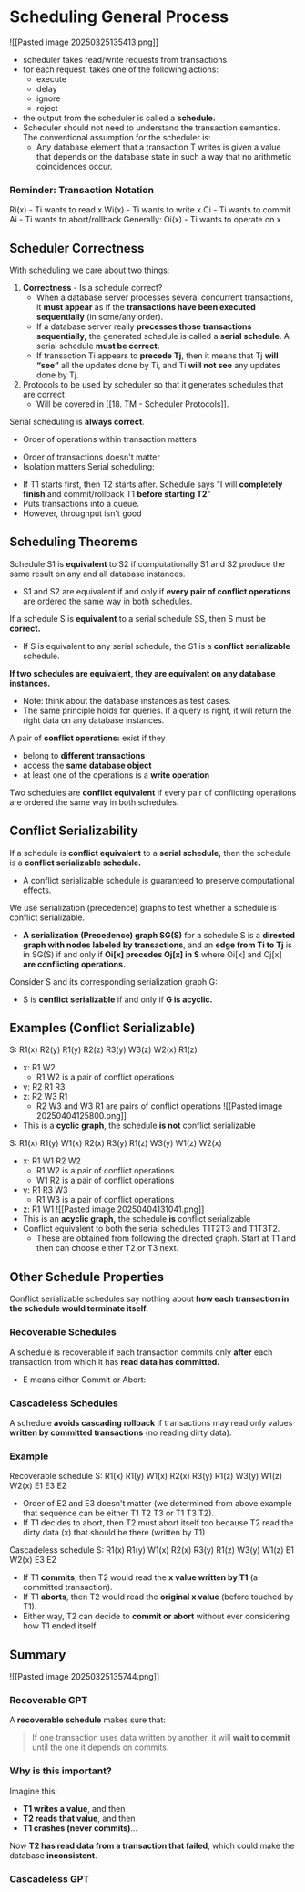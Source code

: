 # Scheduling General Process
![[Pasted image 20250325135413.png]]
- scheduler takes read/write requests from transactions 
- for each request, takes one of the following actions:
	- execute 
	- delay 
	- ignore 
	- reject 
- the output from the scheduler is called a **schedule.** 
- Scheduler should not need to understand the transaction semantics. The conventional assumption for the scheduler is: 
	- Any database element that a transaction T writes is given a value that depends on the database state in such a way that no arithmetic coincidences occur.
### Reminder: Transaction Notation
Ri(x) - Ti wants to read x
Wi(x) - Ti wants to write x
Ci - Ti wants to commit
Ai - Ti wants to abort/rollback
Generally: Oi(x) - Ti wants to operate on x
## Scheduler Correctness
With scheduling we care about two things:
1. **Correctness** - Is a schedule correct?
	- When a database server processes several concurrent transactions, it **must appear** as if the **transactions have been executed sequentially** (in some/any order). 
	- If a database server really **processes those transactions sequentially,** the generated schedule is called a **serial schedule**. A serial schedule **must be correct.** 
	- If transaction Ti appears to **precede Tj**, then it means that Tj **will “see”** all the updates done by Ti, and Ti **will not see** any updates done by Tj. 
2. Protocols to be used by scheduler so that it generates schedules that are correct
	- Will be covered in [[18. TM - Scheduler Protocols]].

Serial scheduling is **always correct**.
- Order of operations within transaction matters
* Order of transactions doesn't matter
* Isolation matters
Serial scheduling:
- If T1 starts first, then T2 starts after. Schedule says "I will **completely finish** and commit/rollback T1 **before starting T2**"
- Puts transactions into a queue.
- However, throughput isn't good
## Scheduling Theorems
Schedule S1 is **equivalent** to S2 if computationally S1 and S2 produce the same result on any and all database instances.
- S1 and S2 are equivalent if and only if **every pair of conflict operations** are ordered the same way in both schedules.

If a schedule S is **equivalent** to a serial schedule SS, then S must be **correct.**
- If S is equivalent to any serial schedule, the S1 is a **conflict serializable** schedule.

**If two schedules are equivalent, they are equivalent on any database instances.**
- Note: think about the database instances as test cases.
- The same principle holds for queries. If a query is right, it will return the right data on any database instances. 

A pair of **conflict operations:** exist if they
- belong to **different transactions**
- access the **same database object**
- at least one of the operations is a **write operation**

Two schedules are **conflict equivalent** if every pair of conflicting operations are ordered the same way in both schedules. 
## Conflict Serializability
If a schedule is **conflict equivalent** to a **serial schedule,** then the schedule is a **conflict serializable schedule.**  
- A conflict serializable schedule is guaranteed to preserve computational effects.  

We use serialization (precedence) graphs to test whether a schedule is conflict serializable.
- **A serialization (Precedence) graph SG(S)** for a schedule S is a **directed graph with nodes labeled by transactions**, and an **edge from Ti to Tj** is in SG(S) if and only if **Oi\[x] precedes Oj\[x] in S** where Oi\[x] and Oj\[x] **are conflicting operations.**  

Consider S and its corresponding serialization graph G:
- S is **conflict serializable** if and only if **G is acyclic.**

## Examples (Conflict Serializable)
S: R1(x) R2(y) R1(y) R2(z) R3(y) W3(z) W2(x) R1(z) 
- x: R1 W2
	- R1 W2 is a pair of conflict operations
- y: R2 R1 R3
- z: R2 W3 R1
	- R2 W3 and W3 R1 are pairs of conflict operations
![[Pasted image 20250404125800.png]]
- This is a **cyclic graph**, the schedule **is not** conflict serializable
 
S: R1(x) R1(y) W1(x) R2(x) R3(y) R1(z) W3(y) W1(z) W2(x)

- x: R1 W1 R2 W2 
	- R1 W2 is a pair of conflict operations
	- W1 R2 is a pair of conflict operations
- y: R1 R3 W3 
	- R1 W3 is a pair of conflict operations
- z: R1 W1
![[Pasted image 20250404131041.png]]
- This is an **acyclic graph,** the schedule **is** conflict serializable
- Conflict equivalent to both the serial schedules T1T2T3 and T1T3T2.
	- These are obtained from following the directed graph. Start at T1 and then can choose either T2 or T3 next.

## Other Schedule Properties
Conflict serializable schedules say nothing about **how each transaction in the schedule would terminate itself.**
### Recoverable Schedules
 A schedule is recoverable if each transaction commits only **after** each transaction from which it has **read data has committed.**  
 - E means either Commit or Abort: 
### Cascadeless Schedules
 A schedule **avoids cascading rollback** if transactions may read only values **written by committed transactions** (no reading dirty data).
### Example
 Recoverable schedule S: R1(x) R1(y) W1(x) R2(x) R3(y) R1(z) W3(y) W1(z) W2(x) E1 E3 E2
 - Order of E2 and E3 doesn't matter (we determined from above example that sequence can be either T1 T2 T3 or T1 T3 T2).
 - If T1 decides to abort, then T2 must abort itself too because T2 read the dirty data (x) that should be there (written by T1)

Cascadeless schedule S: R1(x) R1(y) W1(x) R2(x) R3(y) R1(z) W3(y) W1(z) E1 W2(x) E3 E2
- If T1 **commits**, then T2 would read the **x value written by T1** (a committed transaction). 
- If T1 **aborts**, then T2 would read the **original x value** (before touched by T1).
- Either way, T2 can decide to **commit or abort** without ever considering how T1 ended itself.
## Summary
![[Pasted image 20250325135744.png]]


### Recoverable GPT
A **recoverable schedule** makes sure that:
> If one transaction uses data written by another, it will **wait to commit** until the one it depends on commits.

### Why is this important?
Imagine this:

- **T1 writes a value**, and then
- **T2 reads that value**, and then
- **T1 crashes (never commits)**...

Now **T2 has read data from a transaction that failed**, which could make the database **inconsistent**.
### Cascadeless GPT